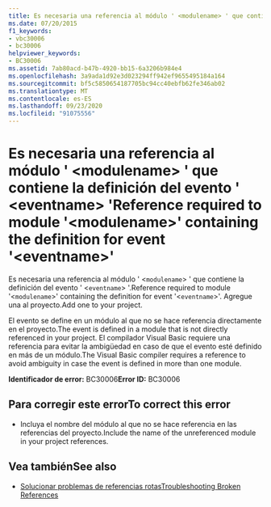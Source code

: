 ```yaml
---
title: Es necesaria una referencia al módulo ' <modulename> ' que contiene la definición del evento ' <eventname> '
ms.date: 07/20/2015
f1_keywords:
- vbc30006
- bc30006
helpviewer_keywords:
- BC30006
ms.assetid: 7ab80acd-b47b-4920-bb15-6a3206b984e4
ms.openlocfilehash: 3a9ada1d92e3d023294ff942ef9655495184a164
ms.sourcegitcommit: bf5c5850654187705bc94cc40ebfb62fe346ab02
ms.translationtype: MT
ms.contentlocale: es-ES
ms.lasthandoff: 09/23/2020
ms.locfileid: "91075556"
---
```

# <a name="reference-required-to-module-modulename-containing-the-definition-for-event-eventname"></a><span data-ttu-id="fe063-102">Es necesaria una referencia al módulo ' \<modulename> ' que contiene la definición del evento ' \<eventname> '</span><span class="sxs-lookup"><span data-stu-id="fe063-102">Reference required to module '\<modulename>' containing the definition for event '\<eventname>'</span></span>

<span data-ttu-id="fe063-103">Es necesaria una referencia al módulo ' <`modulename`> ' que contiene la definición del evento ' <`eventname`> '.</span><span class="sxs-lookup"><span data-stu-id="fe063-103">Reference required to module '<`modulename`>' containing the definition for event '<`eventname`>'.</span></span> <span data-ttu-id="fe063-104">Agregue una al proyecto.</span><span class="sxs-lookup"><span data-stu-id="fe063-104">Add one to your project.</span></span>  
  
 <span data-ttu-id="fe063-105">El evento se define en un módulo al que no se hace referencia directamente en el proyecto.</span><span class="sxs-lookup"><span data-stu-id="fe063-105">The event is defined in a module that is not directly referenced in your project.</span></span> <span data-ttu-id="fe063-106">El compilador Visual Basic requiere una referencia para evitar la ambigüedad en caso de que el evento esté definido en más de un módulo.</span><span class="sxs-lookup"><span data-stu-id="fe063-106">The Visual Basic compiler requires a reference to avoid ambiguity in case the event is defined in more than one module.</span></span>  
  
 <span data-ttu-id="fe063-107">**Identificador de error:** BC30006</span><span class="sxs-lookup"><span data-stu-id="fe063-107">**Error ID:** BC30006</span></span>  
  
## <a name="to-correct-this-error"></a><span data-ttu-id="fe063-108">Para corregir este error</span><span class="sxs-lookup"><span data-stu-id="fe063-108">To correct this error</span></span>  
  
- <span data-ttu-id="fe063-109">Incluya el nombre del módulo al que no se hace referencia en las referencias del proyecto.</span><span class="sxs-lookup"><span data-stu-id="fe063-109">Include the name of the unreferenced module in your project references.</span></span>  
  
## <a name="see-also"></a><span data-ttu-id="fe063-110">Vea también</span><span class="sxs-lookup"><span data-stu-id="fe063-110">See also</span></span>

- [<span data-ttu-id="fe063-111">Solucionar problemas de referencias rotas</span><span class="sxs-lookup"><span data-stu-id="fe063-111">Troubleshooting Broken References</span></span>](/visualstudio/ide/troubleshooting-broken-references)
